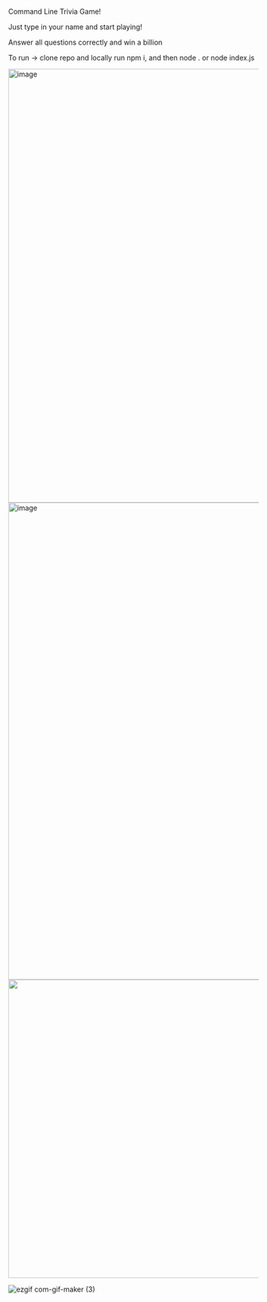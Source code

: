 Command Line Trivia Game!

Just type in your name and start playing!

Answer all questions correctly and win a billion

To run -> clone repo and locally run npm i, and then node . or node index.js


<img width="872" alt="image" src="https://user-images.githubusercontent.com/85205823/201185341-17d5a68c-e626-4b48-8137-b0f8aa72272e.png">

<img width="959" alt="image" src="https://user-images.githubusercontent.com/85205823/201185399-7fb24b85-78b7-495a-9ba1-f650bfcff224.png">

<img src="https://user-images.githubusercontent.com/85205823/201187751-886f39f1-13c9-4d8b-8577-20d844eaf227.gif" width="600">

![ezgif com-gif-maker (3)](https://user-images.githubusercontent.com/85205823/201187751-886f39f1-13c9-4d8b-8577-20d844eaf227.gif)

